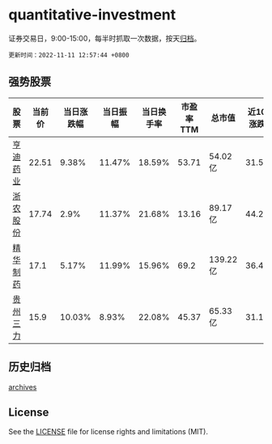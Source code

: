 # quantitative-investment

证券交易日，9:00-15:00，每半时抓取一次数据，按天[归档](archives)。

`更新时间：2022-11-11 12:57:44 +0800`

## 强势股票

|股票|当前价|当日涨跌幅|当日振幅|当日换手率|市盈率TTM|总市值|近10日涨跌幅|
|----|----|----|----|----|----|----|----|
|[亨迪药业](https://xueqiu.com/S/SZ301211)|22.51|9.38%|11.47%|18.59%|53.71|54.02亿|31.56%|
|[浙农股份](https://xueqiu.com/S/SZ002758)|17.74|2.9%|11.37%|21.68%|13.16|89.17亿|44.23%|
|[精华制药](https://xueqiu.com/S/SZ002349)|17.1|5.17%|11.99%|15.96%|69.2|139.22亿|36.47%|
|[贵州三力](https://xueqiu.com/S/SH603439)|15.9|10.03%|8.93%|22.08%|45.37|65.33亿|31.19%|

## 历史归档

[archives](archives)

## License

See the [LICENSE](LICENSE) file for license rights and limitations (MIT).